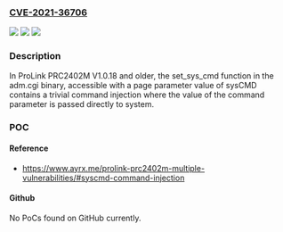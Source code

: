 ### [CVE-2021-36706](https://cve.mitre.org/cgi-bin/cvename.cgi?name=CVE-2021-36706)
![](https://img.shields.io/static/v1?label=Product&message=n%2Fa&color=blue)
![](https://img.shields.io/static/v1?label=Version&message=n%2Fa&color=blue)
![](https://img.shields.io/static/v1?label=Vulnerability&message=n%2Fa&color=brighgreen)

### Description

In ProLink PRC2402M V1.0.18 and older, the set_sys_cmd function in the adm.cgi binary, accessible with a page parameter value of sysCMD contains a trivial command injection where the value of the command parameter is passed directly to system.

### POC

#### Reference
- https://www.ayrx.me/prolink-prc2402m-multiple-vulnerabilities/#syscmd-command-injection

#### Github
No PoCs found on GitHub currently.

